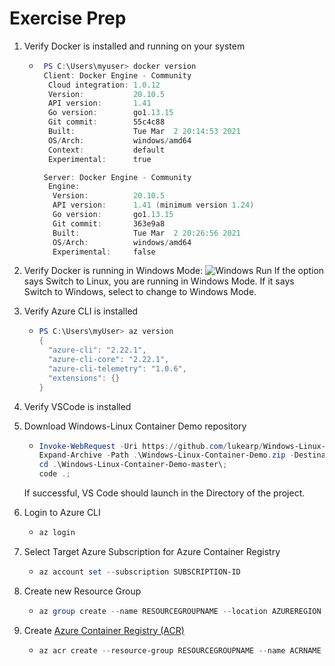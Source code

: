 # Exercise Prep
1. Verify Docker is installed and running on your system
    * ``` Powershell
       PS C:\Users\myuser> docker version
       Client: Docker Engine - Community
        Cloud integration: 1.0.12
        Version:           20.10.5
        API version:       1.41
        Go version:        go1.13.15
        Git commit:        55c4c88
        Built:             Tue Mar  2 20:14:53 2021
        OS/Arch:           windows/amd64
        Context:           default
        Experimental:      true

       Server: Docker Engine - Community
        Engine:
         Version:          20.10.5
         API version:      1.41 (minimum version 1.24)
         Go version:       go1.13.15
         Git commit:       363e9a8
         Built:            Tue Mar  2 20:26:56 2021
         OS/Arch:          windows/amd64
         Experimental:     false

2. Verify Docker is running in Windows Mode:
    ![Windows Run](/imgs/docker-mode.png)
    If the option says Switch to Linux, you are running in Windows Mode.  If it says Switch to Windows, select to change to Windows Mode.

3. Verify Azure CLI is installed
    * ``` Powershell
      PS C:\Users\myUser> az version
      {
        "azure-cli": "2.22.1",
        "azure-cli-core": "2.22.1",
        "azure-cli-telemetry": "1.0.6",
        "extensions": {}
      }
4. Verify VSCode is installed
5. Download Windows-Linux Container Demo repository
    * ``` Powershell
      Invoke-WebRequest -Uri https://github.com/lukearp/Windows-Linux-Container-Demo/archive/refs/heads/master.zip -Method Get -OutFile Windows-Linux-Container-Demo.zip;
      Expand-Archive -Path .\Windows-Linux-Container-Demo.zip -DestinationPath .\;
      cd .\Windows-Linux-Container-Demo-master\;
      code .;
    If successful, VS Code should launch in the Directory of the project.  
6. Login to Azure CLI
    * ``` Powershell
      az login
7. Select Target Azure Subscription for Azure Container Registry
    * ``` Powershell
      az account set --subscription SUBSCRIPTION-ID
8. Create new Resource Group
    * ``` Powershell
      az group create --name RESOURCEGROUPNAME --location AZUREREGION
9. Create [Azure Container Registry (ACR)](https://docs.microsoft.com/en-us/azure/container-registry/container-registry-intro)
    * ``` Powershell
      az acr create --resource-group RESOURCEGROUPNAME --name ACRNAME --sku Standard